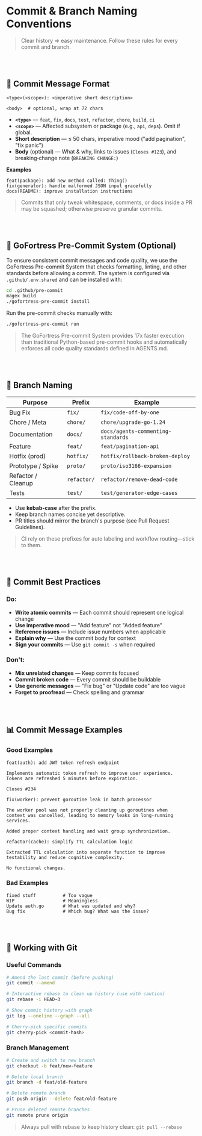 # Commit & Branch Naming Conventions

> Clear history ⇒ easy maintenance. Follow these rules for every commit and branch.

<br><br>

## 📌 Commit Message Format

```
<type>(<scope>): <imperative short description>

<body>  # optional, wrap at 72 chars
```

* **`<type>`** — `feat`, `fix`, `docs`, `test`, `refactor`, `chore`, `build`, `ci`
* **`<scope>`** — Affected subsystem or package (e.g., `api`, `deps`). Omit if global.
* **Short description** — ≤ 50 chars, imperative mood ("add pagination", "fix panic")
* **Body** (optional) — What & why, links to issues (`Closes #123`), and breaking‑change note (`BREAKING CHANGE:`)

**Examples**

```
feat(package): add new method called: Thing()
fix(generator): handle malformed JSON input gracefully
docs(README): improve installation instructions
```

> Commits that only tweak whitespace, comments, or docs inside a PR may be squashed; otherwise preserve granular commits.

<br><br>

## 📝 GoFortress Pre-Commit System (Optional)

To ensure consistent commit messages and code quality, we use the GoFortress Pre-commit System that checks formatting, linting, and other standards before allowing a commit. The system is configured via `.github/.env.shared` and can be installed with:

```bash
cd .github/pre-commit
magex build
./gofortress-pre-commit install
```

Run the pre-commit checks manually with:
```bash
./gofortress-pre-commit run
```

> The GoFortress Pre-commit System provides 17x faster execution than traditional Python-based pre-commit hooks and automatically enforces all code quality standards defined in AGENTS.md.

<br><br>

## 🌱 Branch Naming

| Purpose            | Prefix      | Example                            |
|--------------------|-------------|------------------------------------|
| Bug Fix            | `fix/`      | `fix/code-off-by-one`              |
| Chore / Meta       | `chore/`    | `chore/upgrade-go-1.24`            |
| Documentation      | `docs/`     | `docs/agents-commenting-standards` |
| Feature            | `feat/`     | `feat/pagination-api`              |
| Hotfix (prod)      | `hotfix/`   | `hotfix/rollback-broken-deploy`    |
| Prototype / Spike  | `proto/`    | `proto/iso3166-expansion`          |
| Refactor / Cleanup | `refactor/` | `refactor/remove-dead-code`        |
| Tests              | `test/`     | `test/generator-edge-cases`        |

* Use **kebab‑case** after the prefix.
* Keep branch names concise yet descriptive.
* PR titles should mirror the branch's purpose (see Pull Request Guidelines).

> CI rely on these prefixes for auto labeling and workflow routing—stick to them.

<br><br>

## 🎯 Commit Best Practices

### Do:
* **Write atomic commits** — Each commit should represent one logical change
* **Use imperative mood** — "Add feature" not "Added feature"
* **Reference issues** — Include issue numbers when applicable
* **Explain why** — Use the commit body for context
* **Sign your commits** — Use `git commit -s` when required

### Don't:
* **Mix unrelated changes** — Keep commits focused
* **Commit broken code** — Every commit should be buildable
* **Use generic messages** — "Fix bug" or "Update code" are too vague
* **Forget to proofread** — Check spelling and grammar

<br><br>

## 📊 Commit Message Examples

### Good Examples

```
feat(auth): add JWT token refresh endpoint

Implements automatic token refresh to improve user experience.
Tokens are refreshed 5 minutes before expiration.

Closes #234
```

```
fix(worker): prevent goroutine leak in batch processor

The worker pool was not properly cleaning up goroutines when
context was cancelled, leading to memory leaks in long-running
services.

Added proper context handling and wait group synchronization.
```

```
refactor(cache): simplify TTL calculation logic

Extracted TTL calculation into separate function to improve
testability and reduce cognitive complexity.

No functional changes.
```

### Bad Examples

```
fixed stuff          # Too vague
WIP                  # Meaningless
Update auth.go       # What was updated and why?
Bug fix              # Which bug? What was the issue?
```

<br><br>

## 🔄 Working with Git

### Useful Commands

```bash
# Amend the last commit (before pushing)
git commit --amend

# Interactive rebase to clean up history (use with caution)
git rebase -i HEAD~3

# Show commit history with graph
git log --oneline --graph --all

# Cherry-pick specific commits
git cherry-pick <commit-hash>
```

### Branch Management

```bash
# Create and switch to new branch
git checkout -b feat/new-feature

# Delete local branch
git branch -d feat/old-feature

# Delete remote branch
git push origin --delete feat/old-feature

# Prune deleted remote branches
git remote prune origin
```

> Always pull with rebase to keep history clean: `git pull --rebase`
